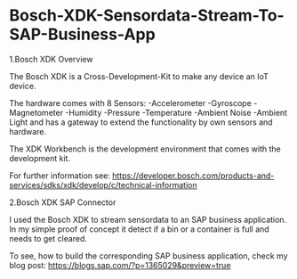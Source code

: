 # Bosch-XDK-Sensordata-Stream-To-SAP-Business-App


1.Bosch XDK Overview

The Bosch XDK is a Cross-Development-Kit to make any device an IoT device. 

The hardware comes with 8 Sensors:
-Accelerometer
-Gyroscope
-Magnetometer
-Humidity
-Pressure
-Temperature
-Ambient Noise
-Ambient Light
and has a gateway to extend the functionality by own sensors and hardware.

The XDK Workbench is the development environment that comes with the development kit.

For further information see:
https://developer.bosch.com/products-and-services/sdks/xdk/develop/c/technical-information


2.Bosch XDK SAP Connector

I used the Bosch XDK to stream sensordata to an SAP business application. 
In my simple proof of concept it detect if a bin or a container is full and needs to get cleared.

To see, how to build the corresponding SAP business application, check my blog post:
https://blogs.sap.com/?p=1365029&preview=true
